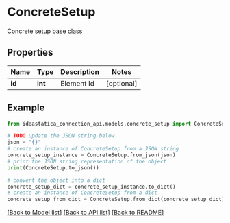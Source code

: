 # ConcreteSetup

Concrete setup base class

## Properties

Name | Type | Description | Notes
------------ | ------------- | ------------- | -------------
**id** | **int** | Element Id | [optional] 

## Example

```python
from ideastatica_connection_api.models.concrete_setup import ConcreteSetup

# TODO update the JSON string below
json = "{}"
# create an instance of ConcreteSetup from a JSON string
concrete_setup_instance = ConcreteSetup.from_json(json)
# print the JSON string representation of the object
print(ConcreteSetup.to_json())

# convert the object into a dict
concrete_setup_dict = concrete_setup_instance.to_dict()
# create an instance of ConcreteSetup from a dict
concrete_setup_from_dict = ConcreteSetup.from_dict(concrete_setup_dict)
```
[[Back to Model list]](../README.md#documentation-for-models) [[Back to API list]](../README.md#documentation-for-api-endpoints) [[Back to README]](../README.md)


